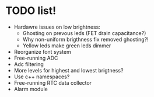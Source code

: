# TODO list!

- Hardawre issues on low brightness:
  - Ghosting on prevous leds (FET drain capacitance?)
  - Why non-uniform brigthness fix removed ghosting?!
  - Yellow leds make green leds dimmer
- Reorganize font system
- Free-running ADC
- Adc filtering
- More levels for highest and lowest brigtness?
- Use c++ namespaces?
- Free-running RTC data collector
- Alarm module
